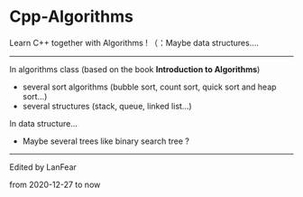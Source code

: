 # Cpp-Algorithms
Learn C++ together with Algorithms !  （：Maybe data structures....

------

In algorithms class (based on the book **Introduction to Algorithms**)

- several sort algorithms (bubble sort, count sort, quick sort and heap sort...)
- several structures (stack, queue, linked list...)

In data structure...

- Maybe several trees like binary search tree ?

------

Edited by LanFear

from 2020-12-27 to now

